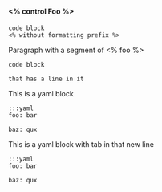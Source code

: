 #### <% control Foo %>

	code block
	<% without formatting prefix %>

Paragraph with a segment of <% foo %>

	code block

	that has a line in it

This is a yaml block

	:::yaml
	foo: bar

	baz: qux

This is a yaml block with tab in that new line

	:::yaml
	foo: bar
	
	baz: qux